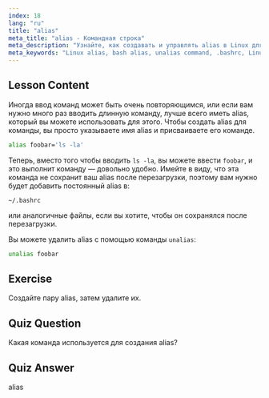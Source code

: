 ```yaml
---
index: 18
lang: "ru"
title: "alias"
meta_title: "alias - Командная строка"
meta_description: "Узнайте, как создавать и управлять alias в Linux для часто используемых команд. Откройте для себя временную и постоянную настройку alias в .bashrc. Повысьте эффективность работы в командной строке!"
meta_keywords: "Linux alias, bash alias, unalias command, .bashrc, Linux tutorial, command line, beginner Linux, Linux guide"
---
```


## Lesson Content

Иногда ввод команд может быть очень повторяющимся, или если вам нужно много раз вводить длинную команду, лучше всего иметь alias, который вы можете использовать для этого. Чтобы создать alias для команды, вы просто указываете имя alias и присваиваете его команде.

```bash
alias foobar='ls -la'
```

Теперь, вместо того чтобы вводить `ls -la`, вы можете ввести `foobar`, и это выполнит команду — довольно удобно. Имейте в виду, что эта команда не сохранит ваш alias после перезагрузки, поэтому вам нужно будет добавить постоянный alias в:

```plaintext
~/.bashrc
```

или аналогичные файлы, если вы хотите, чтобы он сохранялся после перезагрузки.

Вы можете удалить alias с помощью команды `unalias`:

```bash
unalias foobar
```

## Exercise

Создайте пару alias, затем удалите их.

## Quiz Question

Какая команда используется для создания alias?

## Quiz Answer

alias
